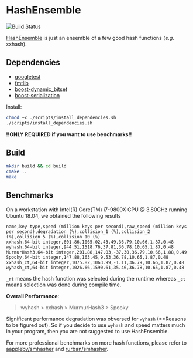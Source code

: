 # HashEnsemble
[![Build Status](https://travis-ci.org/long-gong/HashEnsemble.svg?branch=master)](https://travis-ci.org/long-gong/HashEnsemble)

[HashEnsemble](https://github.com/long-gong/HashEnsemble) is just an ensemble of a few good hash functions (_e.g._ xxhash).


## Dependencies

+ [googletest](https://github.com/google/googletest)
+ [fmtlib](https://github.com/fmtlib/fmt)
+ [boost-dynamic_bitset](https://github.com/boostorg/dynamic_bitset)
+ [boost-serialization](https://github.com/boostorg/serialization)

Install:
```bash
chmod +x ./scripts/install_dependencies.sh
./scripts/install_dependencies.sh
```

**!!ONLY REQUIRED if you want to use benchmarks!!**

## Build

```bash
mkdir build && cd build
cmake ..
make
```

## Benchmarks

On a workstation with Intel(R) Core(TM) i7-9800X CPU @ 3.80GHz running Ubuntu 18.04, we obtained the following results
```csv
name,key type,speed (million keys per second),raw_speed (million keys per second),degradation (%),collision_1 (%),collision_2 (%),collision_5 (%),collision_10 (%)
xxhash,64-bit integer,601.86,1065.02,43.49,36.79,10.66,1.87,0.48
wyhash,64-bit integer,944.51,1518.76,37.81,36.78,10.65,1.87,0.48
MurmurHash3,64-bit integer,201.88,147.03,-37.30,36.79,10.66,1.88,0.49
Spooky,64-bit integer,147.88,163.45,9.53,36.78,10.65,1.87,0.48
xxhash_ct,64-bit integer,1075.82,1063.99,-1.11,36.79,10.66,1.87,0.48
wyhash_ct,64-bit integer,1026.66,1590.61,35.46,36.78,10.65,1.87,0.48
```

`_rt` means the hash function was selected during the runtime whereas `_ct` means selection was done during compile time.

**Overall Performance**:
> wyhash > xxhash > MurmurHash3 > Spooky

Significant performance degradation was obversed for `wyhash` (**Reasons to be figured out). So if you
decide to use `wyhash` and speed matters much in your program, then you are not suggested to use HashEnsemble.

For more professional benchmarks on more hash functions, please refer to [aappleby/smhasher](https://github.com/aappleby/smhasher) and [rurban/smhasher](https://github.com/aappleby/smhasher).
